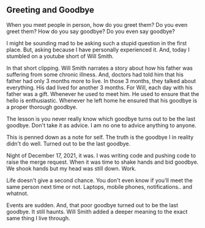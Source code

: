 ## Greeting and Goodbye

When you meet people in person, how do you greet them? Do you even greet them?
How do you say goodbye? Do you even say goodbye?

I might be sounding mad to be asking such a stupid question in the first place. But, asking because I have personally experienced it. And, today I stumbled on a youtube short of Will Smith.

In that short clipping. Will Smith narrates a story about how his father was suffering from some chronic illness. And, doctors had told him that his father had only 3 months more to live. In those 3 months, they talked about everything. His dad lived for another 3 months. For Will, each day with his father was a gift. Whenever he used to meet him. He used to ensure that the hello is enthusiastic. Whenever he left home he ensured that his goodbye is a proper thorough goodbye. 

The lesson is you never really know which goodbye turns out to be the last goodbye. Don't take it as advice. I am no one to advice anything to anyone. 

This is penned down as a note for self. The truth is the goodbye I in reality didn't do well. Turned out to be the last goodbye.  

Night of December 17, 2021, it was. I was writing code and pushing code to raise the merge request. When it was time to shake hands and bid goodbye. We shook hands but my head was still down. Work. 

Life doesn't give a second chance. You don't even know if you'll meet the same person next time or not. Laptops, mobile phones, notifications.. and whatnot.  

Events are sudden. And, that poor goodbye turned out to be the last goodbye. It still haunts. Will Smith added a deeper meaning to the exact same thing I live through. 
